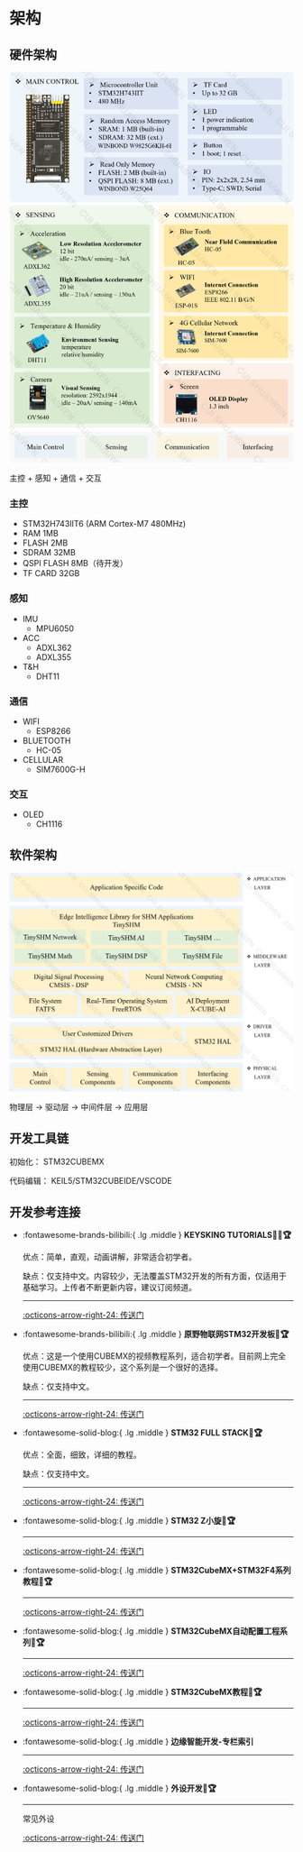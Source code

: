 # 架构

## 硬件架构

![Hardware Architecture](hw.png)

主控 + 感知 + 通信 + 交互


### 主控

- STM32H743IIT6 (ARM Cortex-M7 480MHz)
- RAM 1MB
- FLASH 2MB
- SDRAM 32MB
- QSPI FLASH 8MB（待开发）
- TF CARD 32GB

### 感知
- IMU
    - MPU6050
- ACC
    - ADXL362
    - ADXL355
- T&H
    - DHT11

### 通信
- WIFI
    - ESP8266
- BLUETOOTH
    - HC-05
- CELLULAR
    - SIM7600G-H

### 交互
- OLED
    - CH1116

## 软件架构

![Software Architecture](sw.png)

物理层 -> 驱动层 -> 中间件层 -> 应用层 

## 开发工具链

初始化： STM32CUBEMX

代码编辑： KEIL5/STM32CUBEIDE/VSCODE

## 开发参考连接


<div class="grid cards" markdown>

-   :fontawesome-brands-bilibili:{ .lg .middle } __KEYSKING TUTORIALS🎯✅🏆__

    优点：简单，直观，动画讲解，非常适合初学者。

    缺点：仅支持中文。内容较少，无法覆盖STM32开发的所有方面，仅适用于基础学习。上传者不断更新内容，建议订阅频道。

    ---

    [:octicons-arrow-right-24: <a href="https://www.bilibili.com/video/BV12v4y1y7uV/?spm_id_from=333.788&vd_source=5a427660f0337fedc22d4803661d493f" target="_blank"> 传送门 </a>](#)

</div>

<div class="grid cards" markdown>

-   :fontawesome-brands-bilibili:{ .lg .middle } __原野物联网STM32开发板🎯🏆__

    优点：这是一个使用CUBEMX的视频教程系列，适合初学者。目前网上完全使用CUBEMX的教程较少，这个系列是一个很好的选择。

    缺点：仅支持中文。

    ---

    [:octicons-arrow-right-24: <a href="https://space.bilibili.com/1341140649/channel/series" target="_blank"> 传送门 </a>](#)

</div>

<div class="grid cards" markdown>

-   :fontawesome-solid-blog:{ .lg .middle } __STM32 FULL STACK🎯🏆__

    优点：全面，细致，详细的教程。

    缺点：仅支持中文。

    ---

    [:octicons-arrow-right-24: <a href="https://blog.csdn.net/Mculover666/article/details/126943245" target="_blank"> 传送门 </a>](#)

-   :fontawesome-solid-blog:{ .lg .middle } __STM32 Z小旋🎯🏆__

    ---

    [:octicons-arrow-right-24: <a href="https://blog.csdn.net/as480133937/category_9188655.html" target="_blank"> 传送门 </a>](#)

-   :fontawesome-solid-blog:{ .lg .middle } __STM32CubeMX+STM32F4系列教程🎯🏆__

    ---

    [:octicons-arrow-right-24: <a href="https://www.cnblogs.com/lc-guo/p/17937268" target="_blank"> 传送门 </a>](#)

-   :fontawesome-solid-blog:{ .lg .middle } __STM32CubeMX自动配置工程系列🎯🏆__

    ---

    [:octicons-arrow-right-24: <a href="https://blog.csdn.net/weixin_42880082/category_12054555.html" target="_blank"> 传送门 </a>](#)

-   :fontawesome-solid-blog:{ .lg .middle } __STM32CubeMX教程🎯🏆__

    ---

    [:octicons-arrow-right-24: <a href="https://leung-manwah.blog.csdn.net/category_10508589.html" target="_blank"> 传送门 </a>](#)

-   :fontawesome-solid-blog:{ .lg .middle } __边缘智能开发-专栏索引__

    ---

    [:octicons-arrow-right-24: <a href="https://zhuanlan.zhihu.com/p/696554081" target="_blank"> 传送门 </a>](#)

-   :fontawesome-solid-blog:{ .lg .middle } __外设开发🎯🏆__

    ---

    常见外设

    [:octicons-arrow-right-24: <a href="https://blog.csdn.net/qq_45217381/category_12355452.html" target="_blank"> 传送门 </a>](#)

</div>
